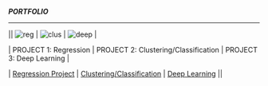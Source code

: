***PORTFOLIO***

-------------------------------

|| ![reg](https://cdn.iconscout.com/icon/premium/png-256-thumb/linear-regression-1523177-1290088.png) | ![clus](https://raw.githubusercontent.com/pedrodbs/Aglomera/master/img/aglomera.ico) | ![deep](https://encrypted-tbn0.gstatic.com/images?q=tbn:ANd9GcTk8NdqICrGo0ANzHFMbmnJjP_H30X-duR8zw&usqp=CAU) |

| PROJECT 1: Regression | PROJECT 2: Clustering/Classification |  PROJECT 3: Deep Learning |

| [Regression Project](https://www.google.com) | [Clustering/Classification](https://www.google.com) |  [Deep Learning](https://www.google.com) ||
